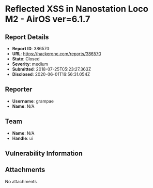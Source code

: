# Reflected XSS in Nanostation Loco M2 - AirOS ver=6.1.7

## Report Details
- **Report ID**: 386570
- **URL**: https://hackerone.com/reports/386570
- **State**: Closed
- **Severity**: medium
- **Submitted**: 2018-07-25T05:23:27.363Z
- **Disclosed**: 2020-06-01T16:56:31.054Z

## Reporter
- **Username**: grampae
- **Name**: N/A

## Team
- **Name**: N/A
- **Handle**: ui

## Vulnerability Information


## Attachments
No attachments
